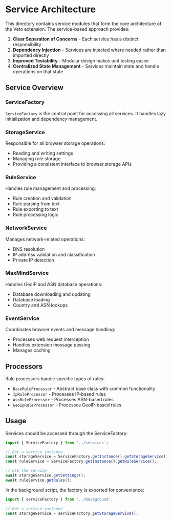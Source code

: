 # Service Architecture

This directory contains service modules that form the core architecture of the Veto extension. The service-based approach provides:

1. **Clear Separation of Concerns** - Each service has a distinct responsibility
2. **Dependency Injection** - Services are injected where needed rather than imported directly
3. **Improved Testability** - Modular design makes unit testing easier
4. **Centralized State Management** - Services maintain state and handle operations on that state

## Service Overview

### ServiceFactory

`ServiceFactory` is the central point for accessing all services. It handles lazy initialization and dependency management.

### StorageService

Responsible for all browser storage operations:
- Reading and writing settings
- Managing rule storage
- Providing a consistent interface to browser.storage APIs

### RuleService

Handles rule management and processing:
- Rule creation and validation
- Rule parsing from text
- Rule exporting to text
- Rule processing logic

### NetworkService

Manages network-related operations:
- DNS resolution
- IP address validation and classification
- Private IP detection

### MaxMindService

Handles GeoIP and ASN database operations:
- Database downloading and updating
- Database loading
- Country and ASN lookups

### EventService

Coordinates browser events and message handling:
- Processes web request interception
- Handles extension message passing
- Manages caching

## Processors

Rule processors handle specific types of rules:
- `BaseRuleProcessor` - Abstract base class with common functionality
- `IpRuleProcessor` - Processes IP-based rules
- `AsnRuleProcessor` - Processes ASN-based rules
- `GeoIpRuleProcessor` - Processes GeoIP-based rules

## Usage

Services should be accessed through the ServiceFactory:

```typescript
import { ServiceFactory } from '../services';

// Get a service instance
const storageService = ServiceFactory.getInstance().getStorageService();
const ruleService = ServiceFactory.getInstance().getRuleService();

// Use the service
await storageService.getSettings();
await ruleService.getRules();
```

In the background script, the factory is exported for convenience:

```typescript
import { serviceFactory } from '../background';

// Get a service instance
const storageService = serviceFactory.getStorageService();
```
